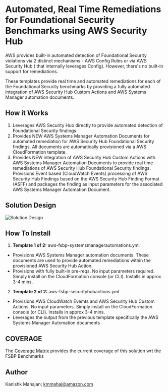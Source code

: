 <p align="center">
</p>

# Automated, Real Time Remediations for Foundational Security Benchmarks using AWS Security Hub

AWS provides built-in automated detection of Foundational Security violations via 2 distinct mechanisms - AWS Config Rules or via AWS Security Hub ( that internally leverages Config). However, there's no built-in support for remediations. 

These templates provide real time and automated remediations for each of the Foundational Security benchmarks by providing a fully automated integration of AWS Security Hub Custom Actions and AWS Systems Manager automation documents.


## How it Works

1. Leverages AWS Security Hub directly to provide automated detection of Foundational Security findings
2. Provides NEW AWS Systems Manager Automation Documents for automated remediation for AWS Security Hub Foundational Security findings. All documents are automatically provisioned via a AWS CloudFormation template.
3. Provides NEW integration of AWS Security Hub Custom Actions with AWS Systems Manager Automation Documents to provide real time remediations of AWS Security Hub Foundational Security findings. Provisions Event based (CloudWatch Events) processing of AWS Security Hub Findings based on the AWS Security Hub Finding Format (ASFF) and packages the finding as input parameters for the associated AWS Systems Manager Automation Document.

## Solution Design

![Solution Design](https://github.com/kmmahaj/config/blob/master/aws-auto-remediate-fsbp-securityhub/images/arch-diagram.png)

## How To Install

1. **Template 1 of 2:** aws-fsbp-systemsmanagerautomations.yml
* Provisions AWS Systems Manager automation documents. These documents are used to provide automated remediations within the provisioned AWS Security Hub Action.
* Provisions with fully built-in pre-reqs. No input parameters required. Simply install on the CloudFormation console (or CLI). Installs in approx 3-4 mins.

2. **Template 2 of 2:** aws-fsbp-securityhubactions.yml
* Provisions AWS CloudWatch Evemts and AWS Security Hub Custom Actions. No input parameters. Simply install on the CloudFormation console (or CLI). Installs in approx 3-4 mins.
* Leverages the output from the previous template specifically the AWS Systems Manager Automation documents

## COVERAGE

The [Coverage Matrix](https://github.com/kmmahaj/config/blob/master/aws-auto-remediate-fsbp-securityhub/coverage/AWS%20SecurityHub%20Benchmarks-Coverage-v1.xlsx) provides the current coverage of this solution wrt the FSBP Benchmarks

## Author

Kanishk Mahajan; kmmahaj@amazon.com

